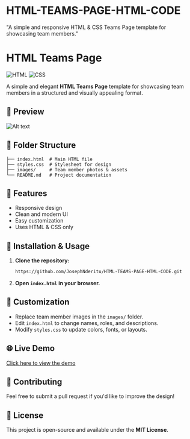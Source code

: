 # HTML-TEAMS-PAGE-HTML-CODE
"A simple and responsive HTML &amp; CSS Teams Page template for showcasing team members."

# HTML Teams Page

![HTML](https://img.shields.io/badge/HTML-5-orange) ![CSS](https://img.shields.io/badge/CSS-3-blue)

A simple and elegant **HTML Teams Page** template for showcasing team members in a structured and visually appealing format.

## 🚀 Preview
![Alt text](https://media.licdn.com/dms/image/v2/D4D03AQGcfu8h0jujwg/profile-displayphoto-shrink_200_200/profile-displayphoto-shrink_200_200/0/1732535288912?e=2147483647&v=beta&t=vANWFhG3W6rP2wsxDZj58vvsLS2D0wsE1GddtDGiV9c)


## 📂 Folder Structure
```
├── index.html  # Main HTML file
├── styles.css  # Stylesheet for design
├── images/     # Team member photos & assets
└── README.md   # Project documentation
```

## 🌟 Features
- Responsive design
- Clean and modern UI
- Easy customization
- Uses HTML & CSS only

## 📌 Installation & Usage
1. **Clone the repository:**
   ```sh
   https://github.com/JosephNderitu/HTML-TEAMS-PAGE-HTML-CODE.git
   ```
2. **Open `index.html` in your browser.**

## 🎨 Customization
- Replace team member images in the `images/` folder.
- Edit `index.html` to change names, roles, and descriptions.
- Modify `styles.css` to update colors, fonts, or layouts.

## 🌐 Live Demo
[Click here to view the demo](https://your-live-demo-link.com)

## 🤝 Contributing
Feel free to submit a pull request if you'd like to improve the design!

## 📄 License
This project is open-source and available under the **MIT License**.

